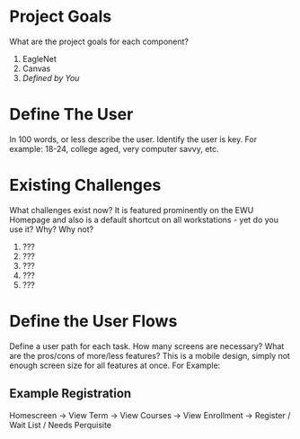 # Project Goals
What are the project goals for each component? 

1. EagleNet
2. Canvas
3. _Defined by You_

# Define The User

In 100 words, or less describe the user. Identify the user is key. For example: 18-24, college aged, very computer savvy, etc.

# Existing Challenges
What challenges exist now? It is featured prominently on the EWU Homepage and also is a default shortcut on all workstations - yet do you use it? Why? Why not?

1. ???
2. ???
3. ???
4. ???
5. ???

# Define the User Flows
Define a user path for each task. How many screens are necessary? What are the pros/cons of more/less features? This is a mobile design, simply not enough screen size for all features at once. For Example: 

## Example Registration

Homescreen -> View Term -> View Courses -> View Enrollment -> Register / Wait List / Needs Perquisite 
